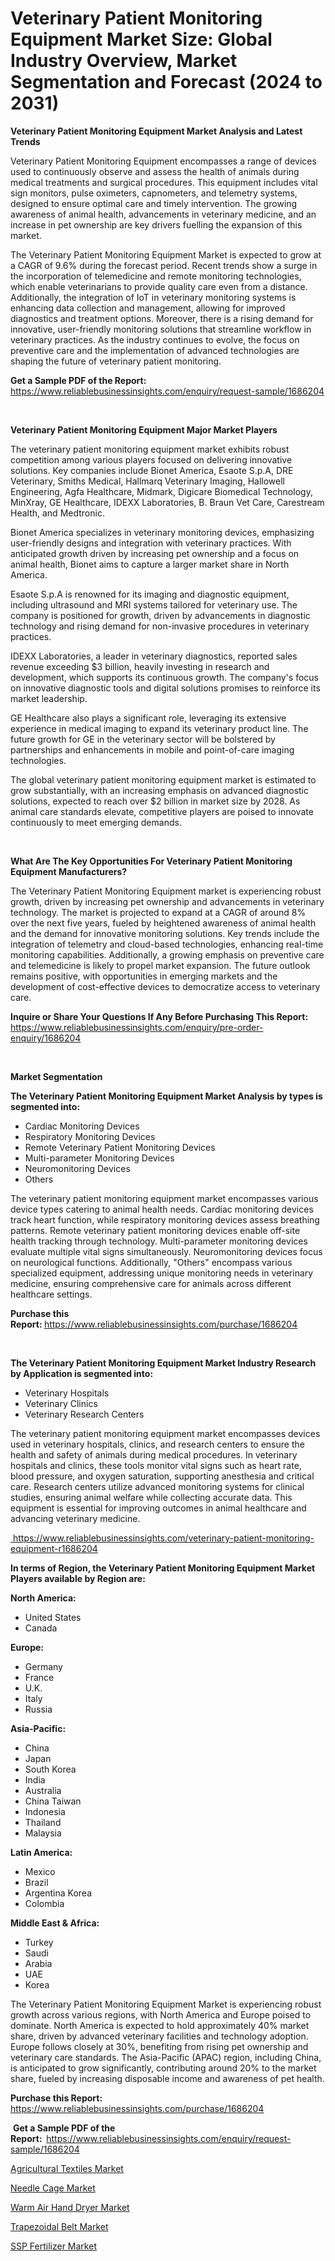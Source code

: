 <p><h1>Veterinary Patient Monitoring Equipment Market Size: Global Industry Overview, Market Segmentation and Forecast (2024 to 2031)</h1></p><p><strong>Veterinary Patient Monitoring Equipment Market Analysis and Latest Trends</strong></p>
<p><p>Veterinary Patient Monitoring Equipment encompasses a range of devices used to continuously observe and assess the health of animals during medical treatments and surgical procedures. This equipment includes vital sign monitors, pulse oximeters, capnometers, and telemetry systems, designed to ensure optimal care and timely intervention. The growing awareness of animal health, advancements in veterinary medicine, and an increase in pet ownership are key drivers fuelling the expansion of this market. </p><p>The Veterinary Patient Monitoring Equipment Market is expected to grow at a CAGR of 9.6% during the forecast period. Recent trends show a surge in the incorporation of telemedicine and remote monitoring technologies, which enable veterinarians to provide quality care even from a distance. Additionally, the integration of IoT in veterinary monitoring systems is enhancing data collection and management, allowing for improved diagnostics and treatment options. Moreover, there is a rising demand for innovative, user-friendly monitoring solutions that streamline workflow in veterinary practices. As the industry continues to evolve, the focus on preventive care and the implementation of advanced technologies are shaping the future of veterinary patient monitoring.</p></p>
<p><strong>Get a Sample PDF of the Report:&nbsp;</strong> <a href="https://www.reliablebusinessinsights.com/enquiry/request-sample/1686204?utm_campaign=1674&utm_medium=2&utm_source=Github&utm_content=ia&utm_term=17122024&utm_id=veterinary-patient-monitoring-equipment">https://www.reliablebusinessinsights.com/enquiry/request-sample/1686204</a></p>
<p>&nbsp;</p>
<p><strong>Veterinary Patient Monitoring Equipment Major Market Players</strong></p>
<p><p>The veterinary patient monitoring equipment market exhibits robust competition among various players focused on delivering innovative solutions. Key companies include Bionet America, Esaote S.p.A, DRE Veterinary, Smiths Medical, Hallmarq Veterinary Imaging, Hallowell Engineering, Agfa Healthcare, Midmark, Digicare Biomedical Technology, MinXray, GE Healthcare, IDEXX Laboratories, B. Braun Vet Care, Carestream Health, and Medtronic.</p><p>Bionet America specializes in veterinary monitoring devices, emphasizing user-friendly designs and integration with veterinary practices. With anticipated growth driven by increasing pet ownership and a focus on animal health, Bionet aims to capture a larger market share in North America.</p><p>Esaote S.p.A is renowned for its imaging and diagnostic equipment, including ultrasound and MRI systems tailored for veterinary use. The company is positioned for growth, driven by advancements in diagnostic technology and rising demand for non-invasive procedures in veterinary practices.</p><p>IDEXX Laboratories, a leader in veterinary diagnostics, reported sales revenue exceeding $3 billion, heavily investing in research and development, which supports its continuous growth. The company's focus on innovative diagnostic tools and digital solutions promises to reinforce its market leadership.</p><p>GE Healthcare also plays a significant role, leveraging its extensive experience in medical imaging to expand its veterinary product line. The future growth for GE in the veterinary sector will be bolstered by partnerships and enhancements in mobile and point-of-care imaging technologies.</p><p>The global veterinary patient monitoring equipment market is estimated to grow substantially, with an increasing emphasis on advanced diagnostic solutions, expected to reach over $2 billion in market size by 2028. As animal care standards elevate, competitive players are poised to innovate continuously to meet emerging demands.</p></p>
<p>&nbsp;</p>
<p><strong>What Are The Key Opportunities For Veterinary Patient Monitoring Equipment Manufacturers?</strong></p>
<p><p>The Veterinary Patient Monitoring Equipment market is experiencing robust growth, driven by increasing pet ownership and advancements in veterinary technology. The market is projected to expand at a CAGR of around 8% over the next five years, fueled by heightened awareness of animal health and the demand for innovative monitoring solutions. Key trends include the integration of telemetry and cloud-based technologies, enhancing real-time monitoring capabilities. Additionally, a growing emphasis on preventive care and telemedicine is likely to propel market expansion. The future outlook remains positive, with opportunities in emerging markets and the development of cost-effective devices to democratize access to veterinary care.</p></p>
<p><strong>Inquire or Share Your Questions If Any Before Purchasing This Report:</strong> <a href="https://www.reliablebusinessinsights.com/enquiry/pre-order-enquiry/1686204?utm_campaign=1674&utm_medium=2&utm_source=Github&utm_content=ia&utm_term=17122024&utm_id=veterinary-patient-monitoring-equipment">https://www.reliablebusinessinsights.com/enquiry/pre-order-enquiry/1686204</a></p>
<p>&nbsp;</p>
<p><strong>Market Segmentation</strong></p>
<p><strong>The Veterinary Patient Monitoring Equipment Market Analysis by types is segmented into:</strong></p>
<p><ul><li>Cardiac Monitoring Devices</li><li>Respiratory Monitoring Devices</li><li>Remote Veterinary Patient Monitoring Devices</li><li>Multi-parameter Monitoring Devices</li><li>Neuromonitoring Devices</li><li>Others</li></ul></p>
<p><p>The veterinary patient monitoring equipment market encompasses various device types catering to animal health needs. Cardiac monitoring devices track heart function, while respiratory monitoring devices assess breathing patterns. Remote veterinary patient monitoring devices enable off-site health tracking through technology. Multi-parameter monitoring devices evaluate multiple vital signs simultaneously. Neuromonitoring devices focus on neurological functions. Additionally, "Others" encompass various specialized equipment, addressing unique monitoring needs in veterinary medicine, ensuring comprehensive care for animals across different healthcare settings.</p></p>
<p><strong>Purchase this Report:&nbsp;</strong><a href="https://www.reliablebusinessinsights.com/purchase/1686204?utm_campaign=1674&utm_medium=2&utm_source=Github&utm_content=ia&utm_term=17122024&utm_id=veterinary-patient-monitoring-equipment">https://www.reliablebusinessinsights.com/purchase/1686204</a></p>
<p>&nbsp;</p>
<p><strong>The Veterinary Patient Monitoring Equipment Market Industry Research by Application is segmented into:</strong></p>
<p><ul><li>Veterinary Hospitals</li><li>Veterinary Clinics</li><li>Veterinary Research Centers</li></ul></p>
<p><p>The veterinary patient monitoring equipment market encompasses devices used in veterinary hospitals, clinics, and research centers to ensure the health and safety of animals during medical procedures. In veterinary hospitals and clinics, these tools monitor vital signs such as heart rate, blood pressure, and oxygen saturation, supporting anesthesia and critical care. Research centers utilize advanced monitoring systems for clinical studies, ensuring animal welfare while collecting accurate data. This equipment is essential for improving outcomes in animal healthcare and advancing veterinary medicine.</p></p>
<p><a href="https://www.reliablebusinessinsights.com/veterinary-patient-monitoring-equipment-r1686204?utm_campaign=1674&utm_medium=2&utm_source=Github&utm_content=ia&utm_term=17122024&utm_id=veterinary-patient-monitoring-equipment">&nbsp;https://www.reliablebusinessinsights.com/veterinary-patient-monitoring-equipment-r1686204</a></p>
<p><strong>In terms of Region, the Veterinary Patient Monitoring Equipment Market Players available by Region are:</strong></p>
<p>
    <p> <strong> North America: </strong>
        <ul>
            <li>United States</li>
            <li>Canada</li>
        </ul>
        </p> 
    <p> <strong> Europe: </strong>
        <ul>
            <li>Germany</li>
            <li>France</li>
            <li>U.K.</li>
            <li>Italy</li>
            <li>Russia</li>
        </ul>
        </p> 
    <p> <strong> Asia-Pacific: </strong>
        <ul>
            <li>China</li>
            <li>Japan</li>
            <li>South Korea</li>
            <li>India</li>
            <li>Australia</li>
            <li>China Taiwan</li>
            <li>Indonesia</li>
            <li>Thailand</li>
            <li>Malaysia</li>
        </ul>
        </p> 
    <p> <strong> Latin America: </strong>
        <ul>
            <li>Mexico</li>
            <li>Brazil</li>
            <li>Argentina Korea</li>
            <li>Colombia</li>
        </ul>
        </p> 
    <p> <strong> Middle East & Africa: </strong>
        <ul>
            <li>Turkey</li>
            <li>Saudi</li>
            <li>Arabia</li>
            <li>UAE</li>
            <li>Korea</li>
        </ul>
    </p>
    </p>
<p><p>The Veterinary Patient Monitoring Equipment Market is experiencing robust growth across various regions, with North America and Europe poised to dominate. North America is expected to hold approximately 40% market share, driven by advanced veterinary facilities and technology adoption. Europe follows closely at 30%, benefiting from rising pet ownership and veterinary care standards. The Asia-Pacific (APAC) region, including China, is anticipated to grow significantly, contributing around 20% to the market share, fueled by increasing disposable income and awareness of pet health.</p></p>
<p><strong>Purchase this Report: </strong><a href="https://www.reliablebusinessinsights.com/purchase/1686204?utm_campaign=1674&utm_medium=2&utm_source=Github&utm_content=ia&utm_term=17122024&utm_id=veterinary-patient-monitoring-equipment">https://www.reliablebusinessinsights.com/purchase/1686204</a></p>
<p>&nbsp;<strong>Get a Sample PDF of the Report:&nbsp;&nbsp;</strong><a href="https://www.reliablebusinessinsights.com/enquiry/request-sample/1686204?utm_campaign=1674&utm_medium=2&utm_source=Github&utm_content=ia&utm_term=17122024&utm_id=veterinary-patient-monitoring-equipment">https://www.reliablebusinessinsights.com/enquiry/request-sample/1686204</a></p>
<p><strong></strong></p>
<p><p><a href="https://www.linkedin.com/pulse/based-recent-analysis-agricultural-textiles-market-expected-ajw4f?utm_campaign=1674&utm_medium=2&utm_source=Github&utm_content=ia&utm_term=17122024&utm_id=veterinary-patient-monitoring-equipment">Agricultural Textiles Market</a></p><p><a href="https://www.linkedin.com/pulse/needle-cage-market-analysis-2024-2031-projected-66-cagr-detailed-jbemf?utm_campaign=1674&utm_medium=2&utm_source=Github&utm_content=ia&utm_term=17122024&utm_id=veterinary-patient-monitoring-equipment">Needle Cage Market</a></p><p><a href="https://www.linkedin.com/pulse/warm-air-hand-dryer-market-size-share-detailed-analysis-projected-gjf0f?utm_campaign=1674&utm_medium=2&utm_source=Github&utm_content=ia&utm_term=17122024&utm_id=veterinary-patient-monitoring-equipment">Warm Air Hand Dryer Market</a></p><p><a href="https://www.linkedin.com/pulse/trapezoidal-belt-market-trends-assessmentthe-markets-present-industry-iqxaf?utm_campaign=1674&utm_medium=2&utm_source=Github&utm_content=ia&utm_term=17122024&utm_id=veterinary-patient-monitoring-equipment">Trapezoidal Belt Market</a></p><p><a href="https://www.linkedin.com/pulse/explosive-growth-ssp-fertilizer-market-global-opportunities-pfadf?utm_campaign=1674&utm_medium=2&utm_source=Github&utm_content=ia&utm_term=17122024&utm_id=veterinary-patient-monitoring-equipment">SSP Fertilizer Market</a></p></p>